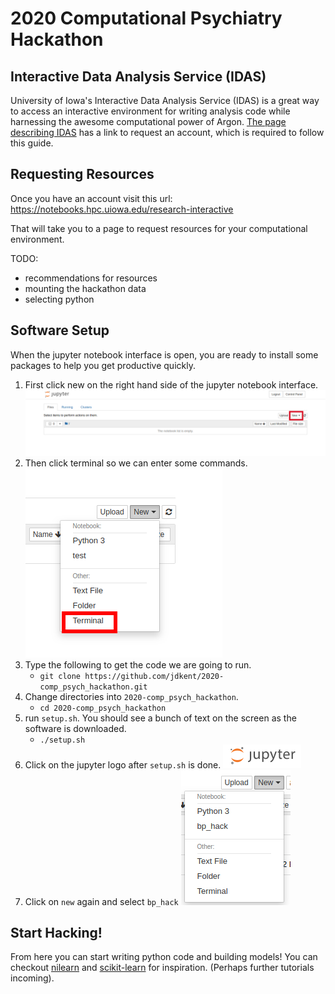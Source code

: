 # 2020 Computational Psychiatry Hackathon

## Interactive Data Analysis Service (IDAS)

University of Iowa's Interactive Data Analysis Service (IDAS) is a great way
to access an interactive environment for writing analysis code while
harnessing the awesome computational power of Argon.
[The page describing IDAS](https://hpc.uiowa.edu/compute/interactive-data-analytics-service-idas)
has a link to request an account, which is required to follow this guide.

## Requesting Resources

Once you have an account visit this url: https://notebooks.hpc.uiowa.edu/research-interactive

That will take you to a page to request resources for your computational environment.

TODO:

- recommendations for resources
- mounting the hackathon data
- selecting python

## Software Setup

When the jupyter notebook interface is open, you are ready to install
some packages to help you get productive quickly.

1. First click new on the right hand side of the jupyter notebook interface.
    ![Step 0](.imgs/00-click_new.png)
2. Then click terminal so we can enter some commands.
    ![Step 1](.imgs/01-click_terminal.png)
3. Type the following to get the code we are going to run.
    - `git clone https://github.com/jdkent/2020-comp_psych_hackathon.git`
4. Change directories into `2020-comp_psych_hackathon`.
    - `cd 2020-comp_psych_hackathon`
5. run `setup.sh`. You should see a bunch of text on the screen as the
software is downloaded.
    - `./setup.sh`
6. Click on the jupyter logo after `setup.sh` is done.
![Click logo](./.imgs/click_logo.png)
7. Click on `new` again and select `bp_hack`
![Click bp_hack](./.imgs/click_bp_hack.png)

## Start Hacking!

From here you can start writing python code and building models!
You can checkout [nilearn](https://nilearn.github.io/)
and [scikit-learn](https://scikit-learn.org/stable/) for inspiration.
(Perhaps further tutorials incoming).

